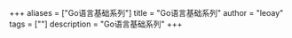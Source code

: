 +++
aliases = ["Go语言基础系列"]
title = "Go语言基础系列"
author = "leoay"
tags = [""]
description = "Go语言基础系列"
+++

